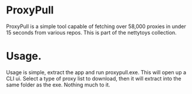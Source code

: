 # ProxyPull
ProxyPull is a simple tool capable of fetching over 58,000 proxies in under 15 seconds from various repos. This is part of the nettytoys collection.
# Usage.
Usage is simple, extract the app and run proxypull.exe. This will open up a CLI ui. Select a type of proxy list to download, then it will extract into the same folder as the exe. Nothing much to it.
